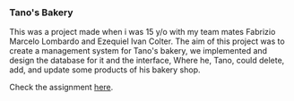 <h3>Tano's Bakery</h3>

<h7>This was a project made when i was 15 y/o with my team mates Fabrizio Marcelo Lombardo and Ezequiel Ivan Colter.
The aim of this project was to create a management system for Tano's bakery, we implemented and design the database for it and the interface,
Where he, Tano, could delete, add, and update some products of his bakery shop.</h7>

<p align="left">
  Check the assignment <a href="https://docs.google.com/document/d/1I-B4176yiKnvneBJdXa1sfvtUQMJCAzrzRVE8LcR7wY/edit?tab=t.0#heading=h.2gy6wn5q09ei" target="_blank">here</a>.
</p>
